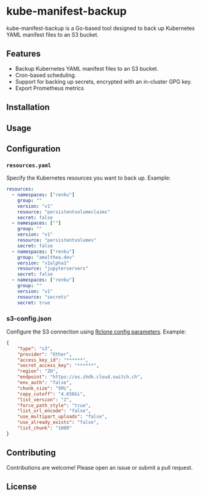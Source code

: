 # kube-manifest-backup

kube-manifest-backup is a Go-based tool designed to back up Kubernetes YAML manifest files to an S3 bucket.

## Features

- Backup Kubernetes YAML manifest files to an S3 bucket.
- Cron-based scheduling.
- Support for backing up secrets, encrypted with an in-cluster GPG key.
- Export Prometheus metrics

## Installation

## Usage

## Configuration

### `resources.yaml`

Specify the Kubernetes resources you want to back up. Example:

```yaml
resources:
  - namespaces: ["renku"]
    group: ""
    version: "v1"
    resource: "persistentvolumeclaims"
    secret: false
  - namespaces: [""]
    group: ""
    version: "v1"
    resource: "persistentvolumes"
    secret: false
  - namespaces: ["renku"]
    group: "amalthea.dev"
    version: "v1alpha1"
    resource: "jupyterservers"
    secret: false
  - namespaces: ["renku"]
    group: ""
    version: "v1"
    resource: "secrets"
    secret: true
```

### s3-config.json

Configure the S3 connection using [Rclone config parameters](https://rclone.org/s3/#standard-options). Example:

```json
{
    "type": "s3",
    "provider": "Other",
    "access_key_id": "******",
    "secret_access_key": "******",
    "region": "ZH",
    "endpoint": "https://os.zhdk.cloud.switch.ch",
    "env_auth": "false",
    "chunk_size": "5Mi",
    "copy_cutoff": "4.656Gi",
    "list_version": "2",
    "force_path_style": "true",
    "list_url_encode": "false",
    "use_multipart_uploads": "false",
    "use_already_exists": "false",
    "list_chunk": "1000"
}
```

## Contributing
Contributions are welcome! Please open an issue or submit a pull request.

## License